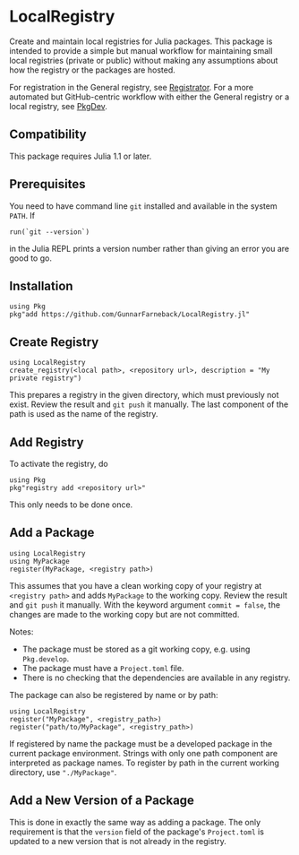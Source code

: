 # LocalRegistry

Create and maintain local registries for Julia packages. This package
is intended to provide a simple but manual workflow for maintaining
small local registries (private or public) without making any
assumptions about how the registry or the packages are hosted.

For registration in the General registry, see
[Registrator](https://github.com/JuliaComputing/Registrator.jl). For a
more automated but GitHub-centric workflow with either the General
registry or a local registry, see
[PkgDev](https://github.com/JuliaLang/PkgDev.jl).

## Compatibility

This package requires Julia 1.1 or later.

## Prerequisites

You need to have command line `git` installed and available in the
system `PATH`. If
```
run(`git --version`)
```
in the Julia REPL prints a version number rather than giving an error
you are good to go.

## Installation

```
using Pkg
pkg"add https://github.com/GunnarFarneback/LocalRegistry.jl"
```

## Create Registry

```
using LocalRegistry
create_registry(<local path>, <repository url>, description = "My private registry")
```
This prepares a registry in the given directory, which must previously
not exist. Review the result and `git push` it manually. The last component of the path is used as the name of the registry.

## Add Registry

To activate the registry, do
```
using Pkg
pkg"registry add <repository url>"
```
This only needs to be done once.

## Add a Package

```
using LocalRegistry
using MyPackage
register(MyPackage, <registry path>)
```

This assumes that you have a clean working copy of your registry at
`<registry path>` and adds `MyPackage` to the working copy. Review the
result and `git push` it manually. With the keyword argument
`commit = false`, the changes are made to the working copy but are not
committed.

Notes:
* The package must be stored as a git working copy, e.g. using
  `Pkg.develop`.
* The package must have a `Project.toml` file.
* There is no checking that the dependencies are available in any
  registry.

The package can also be registered by name or by path:
```
using LocalRegistry
register("MyPackage", <registry_path>)
register("path/to/MyPackage", <registry_path>)
```
If registered by name the package must be a developed package in the
current package environment. Strings with only one path component are
interpreted as package names. To register by path in the current
working directory, use `"./MyPackage"`.

## Add a New Version of a Package

This is done in exactly the same way as adding a package. The only
requirement is that the `version` field of the package's
`Project.toml` is updated to a new version that is not already in the
registry.
